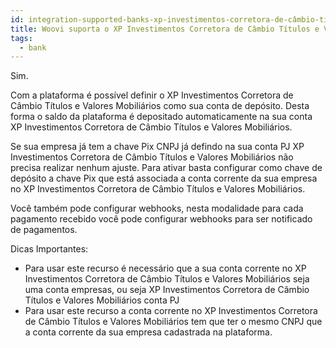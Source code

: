 ```yaml
---
id: integration-supported-banks-xp-investimentos-corretora-de-câmbio-títulos-e-valores-mobiliários
title: Woovi suporta o XP Investimentos Corretora de Câmbio Títulos e Valores Mobiliários ?
tags:
  - bank
---
```


Sim.

Com a plataforma é possível definir o XP Investimentos Corretora de Câmbio Títulos e Valores Mobiliários como sua conta de depósito. Desta forma o saldo da plataforma é depositado automaticamente na sua conta XP Investimentos Corretora de Câmbio Títulos e Valores Mobiliários.

Se sua empresa já tem a chave Pix CNPJ já defindo na sua conta PJ XP Investimentos Corretora de Câmbio Títulos e Valores Mobiliários não precisa realizar nenhum ajuste. Para ativar basta configurar como chave de depósito a chave Pix que está associada a conta corrente da sua empresa no XP Investimentos Corretora de Câmbio Títulos e Valores Mobiliários.

Você também pode configurar webhooks, nesta modalidade para cada pagamento recebido você pode configurar webhooks para ser notificado de pagamentos.

Dicas Importantes:

- Para usar este recurso é necessário que a sua conta corrente no XP Investimentos Corretora de Câmbio Títulos e Valores Mobiliários seja uma conta empresas, ou seja XP Investimentos Corretora de Câmbio Títulos e Valores Mobiliários conta PJ
- Para usar este recurso a conta corrente no XP Investimentos Corretora de Câmbio Títulos e Valores Mobiliários tem que ter o mesmo CNPJ que a conta corrente da sua empresa cadastrada na plataforma.
